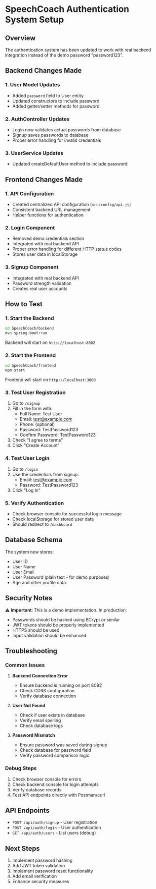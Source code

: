 # SpeechCoach Authentication System Setup

## Overview
The authentication system has been updated to work with real backend integration instead of the demo password "password123".

## Backend Changes Made

### 1. User Model Updates
- Added `password` field to User entity
- Updated constructors to include password
- Added getter/setter methods for password

### 2. AuthController Updates
- Login now validates actual passwords from database
- Signup saves passwords to database
- Proper error handling for invalid credentials

### 3. UserService Updates
- Updated createDefaultUser method to include password

## Frontend Changes Made

### 1. API Configuration
- Created centralized API configuration (`src/config/api.js`)
- Consistent backend URL management
- Helper functions for authentication

### 2. Login Component
- Removed demo credentials section
- Integrated with real backend API
- Proper error handling for different HTTP status codes
- Stores user data in localStorage

### 3. Signup Component
- Integrated with real backend API
- Password strength validation
- Creates real user accounts

## How to Test

### 1. Start the Backend
```bash
cd SpeechCoach/backend
mvn spring-boot:run
```
Backend will start on `http://localhost:8082`

### 2. Start the Frontend
```bash
cd SpeechCoach/frontend
npm start
```
Frontend will start on `http://localhost:3000`

### 3. Test User Registration
1. Go to `/signup`
2. Fill in the form with:
   - Full Name: Test User
   - Email: test@example.com
   - Phone: (optional)
   - Password: TestPassword123
   - Confirm Password: TestPassword123
3. Check "I agree to terms"
4. Click "Create Account"

### 4. Test User Login
1. Go to `/login`
2. Use the credentials from signup:
   - Email: test@example.com
   - Password: TestPassword123
3. Click "Log In"

### 5. Verify Authentication
- Check browser console for successful login message
- Check localStorage for stored user data
- Should redirect to `/dashboard`

## Database Schema
The system now stores:
- User ID
- User Name
- User Email
- User Password (plain text - for demo purposes)
- Age and other profile data

## Security Notes
⚠️ **Important**: This is a demo implementation. In production:
- Passwords should be hashed using BCrypt or similar
- JWT tokens should be properly implemented
- HTTPS should be used
- Input validation should be enhanced

## Troubleshooting

### Common Issues

1. **Backend Connection Error**
   - Ensure backend is running on port 8082
   - Check CORS configuration
   - Verify database connection

2. **User Not Found**
   - Check if user exists in database
   - Verify email spelling
   - Check database logs

3. **Password Mismatch**
   - Ensure password was saved during signup
   - Check database for password field
   - Verify password comparison logic

### Debug Steps

1. Check browser console for errors
2. Check backend console for login attempts
3. Verify database records
4. Test API endpoints directly with Postman/curl

## API Endpoints

- `POST /api/auth/signup` - User registration
- `POST /api/auth/login` - User authentication
- `GET /api/auth/users` - List users (debug)

## Next Steps

1. Implement password hashing
2. Add JWT token validation
3. Implement password reset functionality
4. Add email verification
5. Enhance security measures
